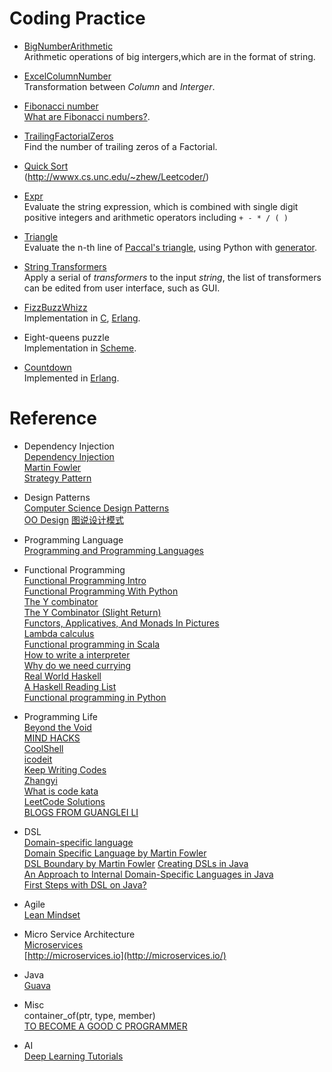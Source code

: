 Coding Practice
==========

* [BigNumberArithmetic](https://github.com/zhizhuwang/codekata/tree/master/BigNumberArithmetic)    
    Arithmetic operations of  big intergers,which are in the format of string.    

* [ExcelColumnNumber](https://github.com/zhizhuwang/codekata/tree/master/ExcelColumnNumber)        
    Transformation between *Column* and *Interger*.    

* [Fibonacci number](https://github.com/zhizhuwang/codekata/tree/master/Fibonacci/erl)    
    [What are Fibonacci numbers?](http://en.wikipedia.org/wiki/Fibonacci_number).    

* [TrailingFactorialZeros](https://github.com/zhizhuwang/codekata/tree/master/TrailingFactorialZeros)  
    Find the number of trailing zeros of a Factorial.    

* [Quick Sort](https://github.com/zhizhuwang/codekata/tree/master/QuickSort)    
	(http://wwwx.cs.unc.edu/~zhew/Leetcoder/) 
	
* [Expr](https://github.com/zhizhuwang/codekata/tree/master/expr)    
    Evaluate the string expression, which is combined with single digit positive integers and arithmetic operators including `+ - * / ( ) `  

* [Triangle](https://github.com/zhizhuwang/codekata/tree/master/Triangles)    
    Evaluate the n-th line of [Paccal's triangle](https://en.wikipedia.org/wiki/Pascal%27s_triangle), using Python with [generator](https://wiki.python.org/moin/Generators).    

* [String Transformers](https://github.com/zhizhuwang/codekata/tree/master/StringTransformer)    
    Apply a serial of *transformers* to the input *string*, the list of transformers can be edited from user interface, such as GUI.

* [FizzBuzzWhizz](https://github.com/zhizhuwang/codekata/tree/master/FizzBuzzWhizz)     
    Implementation in [C](https://github.com/zhizhuwang/codekata/blob/master/FizzBuzzWhizz/FizzBuzzWhizz.c), [Erlang](https://github.com/zhizhuwang/codekata/blob/master/FizzBuzzWhizz/fizzBuzzWhizz.erl).

* Eight-queens puzzle   
    Implementation in [Scheme](https://github.com/zhizhuwang/SICP-Solutions/blob/master/ch%202/2.42.rkt).    

* [Countdown](http://www.cs.nott.ac.uk/~pszgmh/countdown.pdf)    
    Implemented in [Erlang](https://github.com/zhizhuwang/codekata/blob/master/Countdown/countdown.erl).    

Reference
===========

* Dependency Injection    
    [Dependency Injection](https://en.wikipedia.org/wiki/Dependency_injection#cite_note-3)  
    [Martin Fowler](http://www.martinfowler.com/articles/injection.html)  
    [Strategy Pattern](https://en.wikipedia.org/wiki/Strategy_pattern)  


* Design Patterns  
    [Computer Science Design Patterns](https://en.wikibooks.org/wiki/Computer_Science_Design_Patterns)  
    [OO Design](http://www.oodesign.com/)
    [图说设计模式](http://design-patterns.readthedocs.io/zh_CN/latest/index.html)    


* Programming Language    
    [Programming and Programming Languages](http://papl.cs.brown.edu/2014/)    
    

* Functional Programming    
    [Functional Programming Intro](http://coolshell.cn/articles/10822.html)  
    [Functional Programming With Python](http://kachayev.github.io/talks/uapycon2012/#/)    
    [The Y combinator](https://medium.com/@ayanonagon/the-y-combinator-no-not-that-one-7268d8d9c46)     
    [The Y Combinator (Slight Return)](http://mvanier.livejournal.com/2897.html)  
    [Functors, Applicatives, And Monads In Pictures](http://adit.io/posts/2013-04-17-functors,_applicatives,_and_monads_in_pictures.html)  
    [Lambda calculus](http://liujiacai.net/blog/2014/10/12/lambda-calculus-introduction/)    
    [Functional programming in Scala](http://adv-r.had.co.nz/Functional-programming.html)    
    [How to write a interpreter](http://www.yinwang.org/blog-cn/2012/08/01/interpreter/)    
    [Why do we need currying](http://luochen1990.me/2015/why-curry/)    
    [Real World Haskell](https://github.com/sancao2/real-world-haskell-cn)   
    [A Haskell Reading List](http://www.stephendiehl.com/posts/essential_haskell.html)    
    [Functional programming in Python](http://python.jobbole.com/81075/)    
    


* Programming Life  
    [Beyond the Void](https://www.byvoid.com/)    
    [MIND HACKS](http://mindhacks.cn/)    
    [CoolShell](http://coolshell.cn/)    
    [icodeit](http://icodeit.org/)    
    [Keep Writing Codes](http://liujiacai.net)    
    [Zhangyi](http://zhangyi.farbox.com/)    
    [What is code kata](http://www.nginx.cn/4255.html)    
    [LeetCode Solutions](https://www.gitbook.com/book/siddontang/leetcode-solution/details)    
    [BLOGS FROM GUANGLEI LI](http://liguanglei.name/blogs/)    


* DSL    
    [Domain-specific language](https://en.wikipedia.org/wiki/Domain-specific_language)    
    [Domain Specific Language by Martin Fowler](http://martinfowler.com/bliki/DomainSpecificLanguage.html)  
    [DSL Boundary by Martin Fowler](http://martinfowler.com/bliki/DslBoundary.html)
    [Creating DSLs in Java](http://www.javaworld.com/article/2077865/core-java/core-java-creating-dsls-in-java-part-1-what-is-a-domain-specific-language.html)    
    [An Approach to Internal Domain-Specific Languages in Java](http://www.infoq.com/articles/internal-dsls-java)   
    [First Steps with DSL on Java?](http://stackoverflow.com/questions/3305729/first-steps-with-dsl-on-java)    


* Agile	   
    [Lean Mindset](http://www.poppendieck.com/)    

* Micro Service Architecture   
  [Microservices](http://martinfowler.com/articles/microservices.html)    
  [http://microservices.io](http://microservices.io/)    

* Java    
  [Guava](http://ifeve.com/google-guava/)    

* Misc    
    container_of(ptr, type, member)    
    [TO BECOME A GOOD C PROGRAMMER](http://fabiensanglard.net/c/)    

* AI    
    [Deep Learning Tutorials](https://github.com/sjchoi86/dl_tutorials)    


